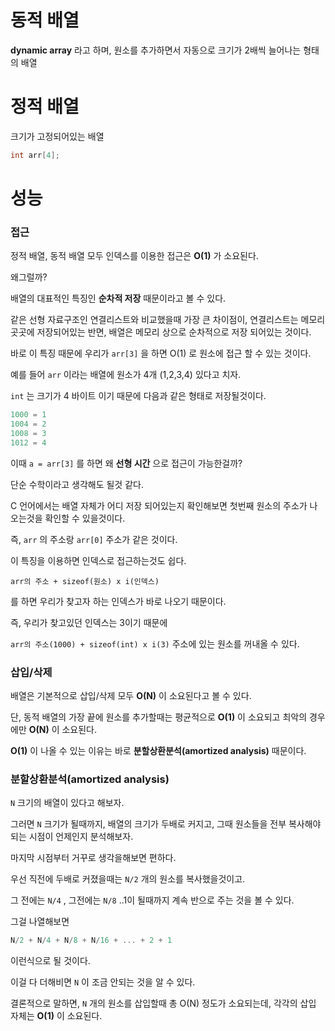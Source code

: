 # 동적 배열

**dynamic array** 라고 하며, 원소를 추가하면서 자동으로 크기가 2배씩 늘어나는 형태의 배열

# 정적 배열

크기가 고정되어있는 배열

```c
int arr[4];
```

# 성능

### 접근

정적 배열, 동적 배열 모두 인덱스를 이용한 접근은 **O(1)** 가 소요된다.

왜그럴까?

배열의 대표적인 특징인 **순차적 저장** 때문이라고 볼 수 있다.

같은 선형 자료구조인 연결리스트와 비교했을때 가장 큰 차이점이, 연결리스트는 메모리 곳곳에 저장되어있는 반면, 배열은 메모리 상으로 순차적으로 저장 되어있는 것이다.

바로 이 특징 때문에 우리가 `arr[3]` 을 하면 O(1) 로 원소에 접근 할 수 있는 것이다.

예를 들어 `arr` 이라는 배열에 원소가 4개 (1,2,3,4) 있다고 치자.

`int` 는 크기가 4 바이트 이기 때문에 다음과 같은 형태로 저장될것이다.

```c
1000 = 1
1004 = 2
1008 = 3
1012 = 4
```

이때 `a = arr[3]` 를 하면 왜 **선형 시간** 으로 접근이 가능한걸까?

단순 수학이라고 생각해도 될것 같다.

C 언어에서는 배열 자체가 어디 저장 되어있는지 확인해보면 첫번째 원소의 주소가 나오는것을 확인할 수 있을것이다.

즉, `arr` 의 주소랑 `arr[0]` 주소가 같은 것이다.

이 특징을 이용하면 인덱스로 접근하는것도 쉽다.

`arr의 주소 + sizeof(원소) x i(인덱스)` 

를 하면 우리가 찾고자 하는 인덱스가 바로 나오기 때문이다.

즉, 우리가 찾고있던 인덱스는 3이기 때문에

`arr의 주소(1000) + sizeof(int) x i(3)` 주소에 있는 원소를 꺼내올 수 있다.

### 삽입/삭제

배열은 기본적으로 삽입/삭제 모두 **O(N)** 이 소요된다고 볼 수 있다.

단, 동적 배열의 가장 끝에 원소를 추가할때는 평균적으로 **O(1)** 이 소요되고 최악의 경우에만 **O(N)** 이 소요된다.

**O(1)** 이 나올 수 있는 이유는 바로 **분할상환분석(amortized analysis)** 때문이다.

### 분할상환분석(amortized analysis)

`N` 크기의 배열이 있다고 해보자.

그러면 `N` 크기가 될때까지, 배열의 크기가 두배로 커지고, 그때 원소들을 전부 복사해야되는 시점이 언제인지 분석해보자.

마지막 시점부터 거꾸로 생각을해보면 편하다.

우선 직전에 두배로 커졌을때는 `N/2` 개의 원소를 복사했을것이고.

그 전에는 `N/4` , 그전에는 `N/8` ..1이 될때까지 계속 반으로 주는 것을 볼 수 있다.

그걸 나열해보면

```c
N/2 + N/4 + N/8 + N/16 + ... + 2 + 1
```

이런식으로 될 것이다.

이걸 다 더해비면 `N` 이 조금 안되는 것을 알 수 있다.

결론적으로 말하면, `N` 개의 원소를 삽입할때 총 O(N) 정도가 소요되는데, 각각의 삽입 자체는 **O(1)** 이 소요된다.
